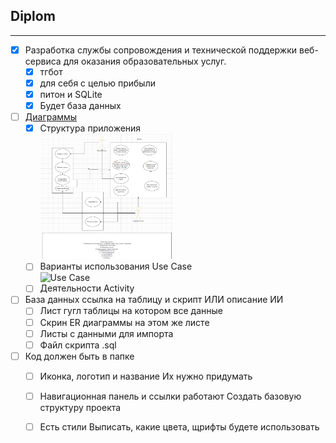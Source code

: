 ## Diplom
____
- [X] Разработка службы сопровождения и технической поддержки веб-сервиса для оказания образовательных услуг.   
    - [X] тгбот
    - [X] для себя с целью прибыли
    - [X] питон и SQLite
    - [X] Будет база данных 
- [ ] [Диаграммы](https://drive.google.com/file/d/1KQcytU2J_tFDccUD8tlEA_PWcWeaFlm4/view?usp=sharing)
    - [X] Структура приложения
          <br><img height="200" alt="Структура приложения" src="https://raw.githubusercontent.com/Maik7502/diplom/refs/heads/main/TGBotStructura.png" />
    - [ ] Варианты использования Use Case
          <br><img height="300" alt="Use Case" src="" />
    - [ ] Деятельности Activity
- [ ] База данных ссылка на таблицу и скрипт ИЛИ описание ИИ
    - [ ] Лист гугл таблицы на котором все данные
    - [ ] Скрин ER диаграммы на этом же листе
    - [ ] Листы с данными для импорта
    - [ ] Файл скрипта .sql
- [ ] Код должен быть в папке
    - [ ] Иконка, логотип и название Их нужно придумать
    - [ ] Навигационная панель и ссылки работают Создать базовую структуру проекта
    - [ ] Есть стили Выписать, какие цвета, щрифты будете использовать

